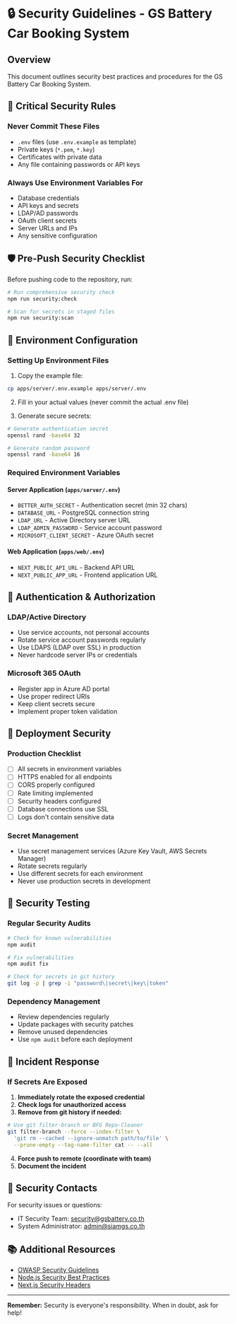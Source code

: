 # 🔒 Security Guidelines - GS Battery Car Booking System

## Overview
This document outlines security best practices and procedures for the GS Battery Car Booking System.

## 🚨 Critical Security Rules

### Never Commit These Files
- `.env` files (use `.env.example` as template)
- Private keys (`*.pem`, `*.key`)
- Certificates with private data
- Any file containing passwords or API keys

### Always Use Environment Variables For
- Database credentials
- API keys and secrets
- LDAP/AD passwords
- OAuth client secrets
- Server URLs and IPs
- Any sensitive configuration

## 🛡️ Pre-Push Security Checklist

Before pushing code to the repository, run:

```bash
# Run comprehensive security check
npm run security:check

# Scan for secrets in staged files
npm run security:scan
```

## 🔑 Environment Configuration

### Setting Up Environment Files

1. Copy the example file:
```bash
cp apps/server/.env.example apps/server/.env
```

2. Fill in your actual values (never commit the actual .env file)

3. Generate secure secrets:
```bash
# Generate authentication secret
openssl rand -base64 32

# Generate random password
openssl rand -base64 16
```

### Required Environment Variables

#### Server Application (`apps/server/.env`)
- `BETTER_AUTH_SECRET` - Authentication secret (min 32 chars)
- `DATABASE_URL` - PostgreSQL connection string
- `LDAP_URL` - Active Directory server URL
- `LDAP_ADMIN_PASSWORD` - Service account password
- `MICROSOFT_CLIENT_SECRET` - Azure OAuth secret

#### Web Application (`apps/web/.env`)
- `NEXT_PUBLIC_API_URL` - Backend API URL
- `NEXT_PUBLIC_APP_URL` - Frontend application URL

## 🔐 Authentication & Authorization

### LDAP/Active Directory
- Use service accounts, not personal accounts
- Rotate service account passwords regularly
- Use LDAPS (LDAP over SSL) in production
- Never hardcode server IPs or credentials

### Microsoft 365 OAuth
- Register app in Azure AD portal
- Use proper redirect URIs
- Keep client secrets secure
- Implement proper token validation

## 🚀 Deployment Security

### Production Checklist
- [ ] All secrets in environment variables
- [ ] HTTPS enabled for all endpoints
- [ ] CORS properly configured
- [ ] Rate limiting implemented
- [ ] Security headers configured
- [ ] Database connections use SSL
- [ ] Logs don't contain sensitive data

### Secret Management
- Use secret management services (Azure Key Vault, AWS Secrets Manager)
- Rotate secrets regularly
- Use different secrets for each environment
- Never use production secrets in development

## 🐛 Security Testing

### Regular Security Audits
```bash
# Check for known vulnerabilities
npm audit

# Fix vulnerabilities
npm audit fix

# Check for secrets in git history
git log -p | grep -i "password\|secret\|key\|token"
```

### Dependency Management
- Review dependencies regularly
- Update packages with security patches
- Remove unused dependencies
- Use `npm audit` before each deployment

## 📝 Incident Response

### If Secrets Are Exposed

1. **Immediately rotate the exposed credential**
2. **Check logs for unauthorized access**
3. **Remove from git history if needed:**
```bash
# Use git filter-branch or BFG Repo-Cleaner
git filter-branch --force --index-filter \
  'git rm --cached --ignore-unmatch path/to/file' \
  --prune-empty --tag-name-filter cat -- --all
```
4. **Force push to remote (coordinate with team)**
5. **Document the incident**

## 🎯 Security Contacts

For security issues or questions:
- IT Security Team: security@gsbattery.co.th
- System Administrator: admin@siamgs.co.th

## 📚 Additional Resources

- [OWASP Security Guidelines](https://owasp.org/)
- [Node.js Security Best Practices](https://nodejs.org/en/docs/guides/security/)
- [Next.js Security Headers](https://nextjs.org/docs/advanced-features/security-headers)

---

**Remember:** Security is everyone's responsibility. When in doubt, ask for help!